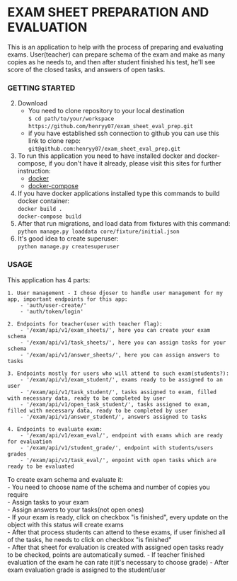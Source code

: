 # EXAM SHEET PREPARATION AND EVALUATION 

This is an application to help with the process of preparing and evaluating exams. User(teacher)
can prepare schema of the exam and make as many copies as he needs to, and then after student
finished his test, he'll see score of the closed tasks, and answers of open tasks.

### GETTING STARTED

2. Download  
    - You need to clone repository to your local destination  
    `$ cd path/to/your/workspace`  
    `https://github.com/henryy07/exam_sheet_eval_prep.git`
    - if you have established ssh connection to github you can use this link to clone repo:  
    `git@github.com:henryy07/exam_sheet_eval_prep.git`  
1. To run this application you need to have installed docker and docker-compose, 
if you don't have it already, please visit this sites for further instruction:  
    - [docker](https://docs.docker.com/ee/supported-platforms/)  
    - [docker-compose](https://github.com/Yelp/docker-compose/blob/master/docs/install.md)  
2. If you have docker applications installed type this commands to build docker container:  
`docker build .`  
`docker-compose build`  
3. After that run migrations, and load data from fixtures with this command:  
`python manage.py loaddata core/fixture/initial.json`
4. It's good idea to create superuser:  
`python manage.py createsuperuser`

### USAGE

This application has 4 parts:  

    1. User management - I chose djoser to handle user management for my app, important endpoints for this app:  
        - 'auth/user-create/'  
        - 'auth/token/login'    
        
    2. Endpoints for teacher(user with teacher flag):  
        - '/exam/api/v1/exam_sheets/', here you can create your exam schema  
        - '/exam/api/v1/task_sheets/', here you can assign tasks for your schema  
        - '/exam/api/v1/answer_sheets/', here you can assign answers to tasks  
        
    3. Endpoints mostly for users who will attend to such exam(students?):  
        - '/exam/api/v1/exam_student/', exams ready to be assigned to an user  
        - '/exam/api/v1/task_student/', tasks assigned to exam, filled with necessary data, ready to be completed by user  
        - '/exam/api/v1/open_task_student/', tasks assigned to exam, filled with necessary data, ready to be completed by user  
        - '/exam/api/v1/answer_student/', answers assigned to tasks  

    4. Endpoints to evaluate exam:
        - '/exam/api/v1/exam_eval/', endpoint with exams which are ready for evaluation
        - '/exam/api/v1/student_grade/', endpoint with students/users grades
        - '/exam/api/v1/task_eval/', enpoint with open tasks which are ready to be evaluated  
        
To create exam schema and evaluate it:  
    - You need to choose name of the schema and number of copies you require  
    - Assign tasks to your exam   
    - Assign answers to your tasks(not open ones)  
    - If your exam is ready, click on checkbox "is finished", every update on the object with this status will create exams     
    - After that process students can attend to these exams, if user finished all of the tasks, he needs to click on checkbox "is finished"  
    - After that sheet for evaluation is created with assigned open tasks ready to be checked, points are automatically sumed.
    - If teacher finished evaluation of the exam he can rate it(it's necessary to choose grade)
    - After exam evaluation grade is assigned to the student/user 